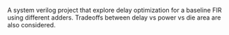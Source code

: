 A system verilog project that explore delay optimization for a baseline FIR using different adders.
Tradeoffs between delay vs power vs die area are also considered.
